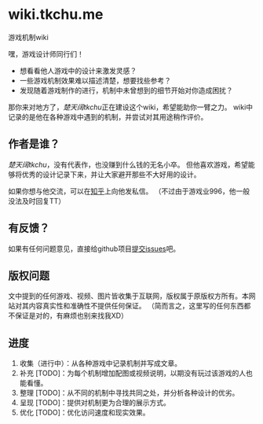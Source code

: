 # wiki.tkchu.me
游戏机制wiki

嘿，游戏设计师同行们！
- 想看看他人游戏中的设计来激发灵感？
- 一些游戏机制效果难以描述清楚，想要找些参考？
- 发现随着游戏制作的进行，机制中未曾想到的细节开始对你造成困扰？

那你来对地方了，*楚天阔tkchu*正在建设这个wiki，希望能助你一臂之力。
wiki中记录的是他在各种游戏中遇到的机制，并尝试对其用途稍作评价。

## 作者是谁？

*楚天阔tkchu*，没有代表作，也没赚到什么钱的无名小卒。
但他喜欢游戏，希望能够将优秀的设计记录下来，并让大家避开那些不大好用的设计。

如果你想与他交流，可以在[知乎](https://www.zhihu.com/people/tkchu)上向他发私信。
（不过由于游戏业996，他一般没法及时回复TT）

## 有反馈？
如果有任何问题意见，直接给github项目[提交issues](https://github.com/tkchu/wiki.tkchu.me/issues)吧。

## 版权问题
文中提到的任何游戏、视频、图片皆收集于互联网，版权属于原版权方所有。本网站对其内容真实性和准确性不提供任何保证。
（简而言之，这里写的任何东西都不保证是对的，有麻烦也别来找我XD）

## 进度
1. 收集（进行中）：从各种游戏中记录机制并写成文章。
2. 补充 [TODO]：为每个机制增加配图或视频说明，以期没有玩过该游戏的人也能看懂。
3. 整理 [TODO]：从不同的机制中寻找共同之处，并分析各种设计的优劣。
4. 呈现 [TODO]：提供对机制更为合理的展示方式。
5. 优化 [TODO]：优化访问速度和现实效果。